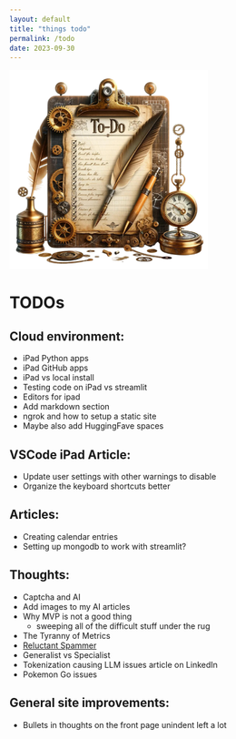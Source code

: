 ```yaml
---
layout: default
title: "things todo"
permalink: /todo
date: 2023-09-30
---
```


<img class="right" src="/assets/todo.png" alt="Brain" width="350">

# TODOs

## Cloud environment:
- iPad Python apps
- iPad GitHub apps
- iPad vs local install
- Testing code on iPad vs streamlit
- Editors for ipad
- Add markdown section
- ngrok and how to setup a static site
- Maybe also add HuggingFave spaces

## VSCode iPad Article:
- Update user settings with other warnings to disable
- Organize the keyboard shortcuts better

## Articles:
- Creating calendar entries
- Setting up mongodb to work with streamlit?

## Thoughts:
- Captcha and AI
- Add images to my AI articles
- Why MVP is not a good thing
	- sweeping all of the difficult stuff under the rug
- The Tyranny of Metrics
- [Reluctant Spammer](https://seths.blog/2023/11/the-reluctant-spammer/)
- Generalist vs Specialist
- Tokenization causing LLM issues article on LinkedIn
- Pokemon Go issues

## General site improvements:
- Bullets in thoughts on the front page unindent left a lot

